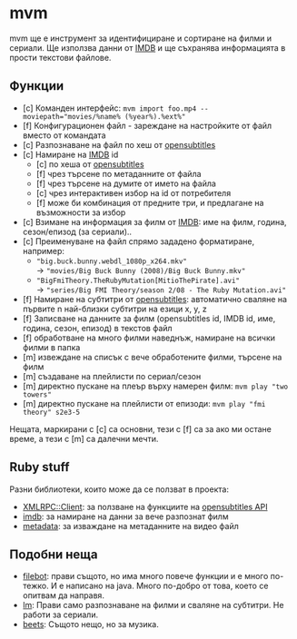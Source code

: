 mvm
===
mvm ще е инструмент за идентифициране и сортиране на филми и сериали.
Ще използва данни от [IMDB](http://imdb.com) и ще съхранява информацията в прости текстови файлове.

Функции
-------

- [c] Команден интерфейс:
  `mvm import foo.mp4 --moviepath="movies/%name% (%year%).%ext%"`
- [f] Конфигурационен файл - зареждане на настройките от файл вместо от командата
- [c] Разпознаване на файл по хеш от [opensubtitles](http://opensubtitles.org)
- [c] Намиране на [IMDB](http://imdb.com) id
    - [c] по хеша от [opensubtitles](http://opensubtitles.org)
    - [f] чрез търсене по метаданните от файла
    - [f] чрез търсене на думите от името на файла
    - [c] чрез интерактивен избор на id от потребителя
    - [f] може би комбинация от предните три, и предлагане на възможности за избор
- [c] Взимане на информация за филм от [IMDB](http://imdb.com): име на филм,
  година, сезон/епизод (за сериали)..
- [c] Преименуване на файл спрямо зададено форматиране, например:
    - `"big.buck.bunny.webdl_1080p_x264.mkv"`   
       -> `"movies/Big Buck Bunny (2008)/Big Buck Bunny.mkv"`
    - `"BigFmiTheory.TheRubyMutation[MitioThePirate].avi"`  
       -> `"series/Big FMI Theory/season 2/08 - The Ruby Mutation.avi"`
- [f] Намиране на субтитри от [opensubtitles](http://opensubtitles.org): автоматично
  сваляне на първите n най-близки субтитри на езици x, y, z
- [f] Записване на данните за филм (opensubtitles id, IMDB id, име, година, сезон,
  епизод) в текстов файл
- [f] обработване на много филми наведнъж, намиране на всички филми в папка
- [m] извеждане на списък с вече обработените филми, търсене на филм
- [m] създаване на плейлисти по сериал/сезон
- [m] директно пускане на плеър върху намерен филм: `mvm play "two towers"`
- [m] директно пускане на плейлисти от епизоди: `mvm play "fmi theory" s2e3-5`

Нещата, маркирани с [c] са основни, тези с [f] са за ако ми остане време,
а тези с [m] са далечни мечти.

Ruby stuff
----------
Разни библиотеки, които може да се ползват в проекта:

- [XMLRPC::Client](http://www.ruby-doc.org/stdlib-2.1.5/libdoc/xmlrpc/rdoc/XMLRPC/Client.html):
  за ползване на функциите на [opensubtitles API](http://trac.opensubtitles.org/projects/opensubtitles/wiki/XMLRPC#CheckMovieHash2)
- [imdb](https://github.com/ariejan/imdb): за намиране на данни за вече
  разпознат филм
- [metadata](https://github.com/kig/metadata): за изваждане на метаданните на
  видео файл

Подобни неща
------------

- [filebot](http://www.filebot.net/): прави същото, но има много повече функции
  и е много по-тежко. И е написано на java.  Много по-добро от това,
  което се опитвам да направя.
- [lm](https://github.com/RedRise/lm/blob/master/lm.py): Прави само разпознаване
  на филми и сваляне на субтитри. Не работи за сериали.
- [beets](http://beets.radbox.org/): Същото нещо, но за музика.
